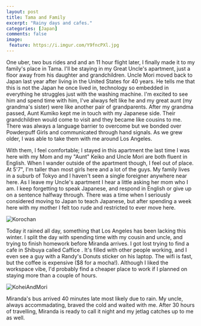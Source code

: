 ```yaml
---
layout: post
title: Tama and Family
excerpt: "Rainy days and cafes."
categories: [Japan]
comments: false
image:
 feature: https://i.imgur.com/Y9fncPXl.jpg
---
```


One uber, two bus rides and and an 11 hour flight later, I finally made it to my family's place in Tama. I'll be staying in my Great Uncle's apartment, just a floor away from his daughter and grandchildren. Uncle Mori moved back to Japan last year after living in the United States for 40 years. He tells me that this is not the Japan he once lived in, technology so embedded in everything he struggles just with the washing machine. I'm excited to see him and spend time with him, I've always felt like he and my great aunt (my grandma's sister) were like another pair of grandparents. After my grandma passed, Aunt Kumiko kept me in touch with my Japanese side. Their grandchildren would come to visit and they became like cousins to me. There was always a language barrier to overcome but we bonded over Powderpuff Girls and communicated through hand signals. As we grew older, I was able to take them with me around Los Angeles.

With them, I feel comfortable; I stayed in this apartment the last time I was here with my Mom and my "Aunt" Keiko and Uncle Mori are both fluent in English. When I wander outside of the apartment though, I feel out of place. At 5'7", I'm taller than most girls here and a lot of the guys. My family lives in a suburb of Tokyo and I haven't seen a single foreigner anywhere near here. As I leave my Uncle's apartment I hear a little asking her mom who I am. I keep forgetting to speak Japanese, and respond in English or give up on a sentence halfway through. There was a time when I seriously considered moving to Japan to teach Japanese, but after spending a week here with my mother I felt too rude and restricted to ever move here.

![Korochan](https://i.imgur.com/DE0HOV3m.jpg)


Today it rained all day, something that Los Angeles has been lacking this winter. I split the day with spending time with my cousin and uncle, and trying to finish homework before Miranda arrives. I got lost trying to find a cafe in Shibuya called Caffice . It's filled with other people working, and I even see a guy with a Randy's Donuts sticker on his laptop. The wifi is fast, but the coffee is expensive ($8 for a mocha!). Although I liked the workspace vibe, I'd probably find a cheaper place to work if I planned on staying more than a couple of hours.

![KoheiAndMori](https://i.imgur.com/Rnwpy2qm.jpg)

Miranda's bus arrived 40 minutes late most likely due to rain. My uncle, always accommadating, braved the cold and waited with me. After 30 hours of travelling, Miranda is ready to call it night and my jetlag catches up to me as well.
